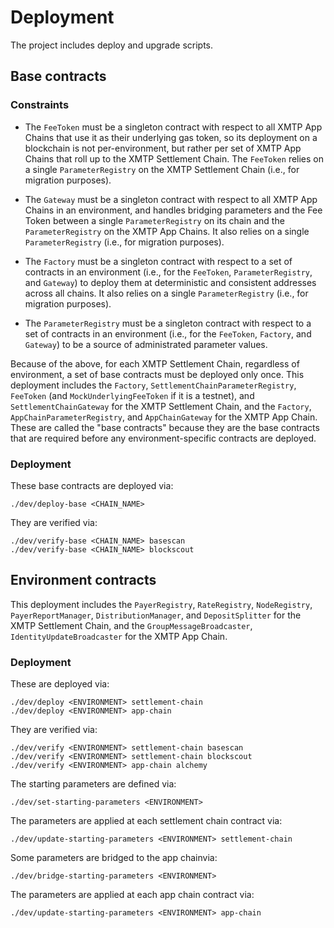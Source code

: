 # Deployment

The project includes deploy and upgrade scripts.

## Base contracts

### Constraints

- The `FeeToken` must be a singleton contract with respect to all XMTP App Chains that use it as their underlying gas token, so its deployment on a blockchain is not per-environment, but rather per set of XMTP App Chains that roll up to the XMTP Settlement Chain. The `FeeToken` relies on a single `ParameterRegistry` on the XMTP Settlement Chain (i.e., for migration purposes).

- The `Gateway` must be a singleton contract with respect to all XMTP App Chains in an environment, and handles bridging parameters and the Fee Token between a single `ParameterRegistry` on its chain and the `ParameterRegistry` on the XMTP App Chains. It also relies on a single `ParameterRegistry` (i.e., for migration purposes).

- The `Factory` must be a singleton contract with respect to a set of contracts in an environment (i.e., for the `FeeToken`, `ParameterRegistry`, and `Gateway`) to deploy them at deterministic and consistent addresses across all chains. It also relies on a single `ParameterRegistry` (i.e., for migration purposes).

- The `ParameterRegistry` must be a singleton contract with respect to a set of contracts in an environment (i.e., for the `FeeToken`, `Factory`, and `Gateway`) to be a source of administrated parameter values.

Because of the above, for each XMTP Settlement Chain, regardless of environment, a set of base contracts must be deployed only once. This deployment includes the `Factory`, `SettlementChainParameterRegistry`, `FeeToken` (and `MockUnderlyingFeeToken` if it is a testnet), and `SettlementChainGateway` for the XMTP Settlement Chain, and the `Factory`, `AppChainParameterRegistry`, and `AppChainGateway` for the XMTP App Chain. These are called the "base contracts" because they are the base contracts that are required before any environment-specific contracts are deployed.

### Deployment

These base contracts are deployed via:

```shell
./dev/deploy-base <CHAIN_NAME>
```

They are verified via:

```shell
./dev/verify-base <CHAIN_NAME> basescan
./dev/verify-base <CHAIN_NAME> blockscout
```

## Environment contracts

This deployment includes the `PayerRegistry`, `RateRegistry`, `NodeRegistry`, `PayerReportManager`, `DistributionManager`, and `DepositSplitter` for the XMTP Settlement Chain, and the `GroupMessageBroadcaster`, `IdentityUpdateBroadcaster` for the XMTP App Chain.

### Deployment

These are deployed via:

```shell
./dev/deploy <ENVIRONMENT> settlement-chain
./dev/deploy <ENVIRONMENT> app-chain
```

They are verified via:

```shell
./dev/verify <ENVIRONMENT> settlement-chain basescan
./dev/verify <ENVIRONMENT> settlement-chain blockscout
./dev/verify <ENVIRONMENT> app-chain alchemy
```

The starting parameters are defined via:

```shell
./dev/set-starting-parameters <ENVIRONMENT>
```

The parameters are applied at each settlement chain contract via:

```shell
./dev/update-starting-parameters <ENVIRONMENT> settlement-chain
```

Some parameters are bridged to the app chainvia:

```shell
./dev/bridge-starting-parameters <ENVIRONMENT>
```

The parameters are applied at each app chain contract via:

```shell
./dev/update-starting-parameters <ENVIRONMENT> app-chain
```
